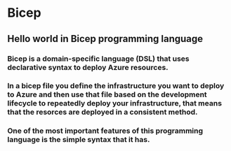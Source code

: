 # Bicep
## Hello world in Bicep programming language

### Bicep is a domain-specific language (DSL) that uses declarative syntax to deploy Azure resources.

### In a bicep file you define the infrastructure you want to deploy to Azure and then use that file based on the development lifecycle to repeatedly deploy your infrastructure, that means that the resorces are deployed in a consistent method.

### One of the most important features of this programming language is the simple syntax that it has.
